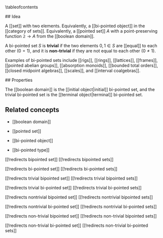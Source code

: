 
\tableofcontents

## Idea

A [[set]] with two elements. Equivalently, a [[bi-pointed object]] in the [[category of sets]]. Equivalently, a [[pointed set]] $A$ with a point-preserving function $\mathbb{2} \to A$ from the [[boolean domain]]. 

A bi-pointed set $S$ is **trivial** if the two elements $0, 1 \in S$ are [[equal]] to each other $(0 = 1)$, and it is **non-trivial** if they are not equal to each other $(0 \neq 1)$.  

Examples of bi-pointed sets include [[rigs]], [[rings]], [[lattices]], [[frames]], [[pointed abelian groups]], [[absorption monoids]], [[bounded total orders]], [[closed midpoint algebras]], [[scales]], and [[interval coalgebras]]. 

## Properties

The [[boolean domain]] is the [[initial object|initial]] bi-pointed set, and the trivial bi-pointed set is the [[terminal object|terminal]] bi-pointed set. 

## Related concepts

* [[boolean domain]]

* [[pointed set]]

* [[bi-pointed object]]

* [[bi-pointed type]]

[[!redirects bipointed set]]
[[!redirects bipointed sets]]

[[!redirects bi-pointed set]]
[[!redirects bi-pointed sets]]

[[!redirects trivial bipointed set]]
[[!redirects trivial bipointed sets]]

[[!redirects trivial bi-pointed set]]
[[!redirects trivial bi-pointed sets]]

[[!redirects nontrivial bipointed set]]
[[!redirects nontrivial bipointed sets]]

[[!redirects nontrivial bi-pointed set]]
[[!redirects nontrivial bi-pointed sets]]

[[!redirects non-trivial bipointed set]]
[[!redirects non-trivial bipointed sets]]

[[!redirects non-trivial bi-pointed set]]
[[!redirects non-trivial bi-pointed sets]]
